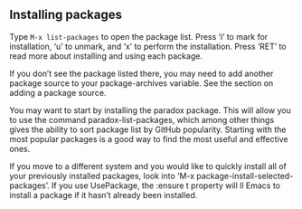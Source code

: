 Installing packages
-------------------

Type `M-x list-packages` to open the package list.
Press ‘i’ to mark for installation, 
‘u’ to unmark, and ‘x’ to perform the installation.
Press ‘RET’ to read more about installing and using each package.

If you don’t see the package listed there,
you may need to add another package source
to your package-archives variable.
See the section on adding a package source.

You may want to start by installing the paradox package.
This will allow you to use the command paradox-list-packages,
which among other things gives the ability to sort package list
by GitHub popularity. Starting with the most popular packages is
a good way to find the most useful and effective ones.

If you move to a different system and you would like to quickly 
install all of your previously installed packages,
look into ‘M-x package-install-selected-packages’.
If you use UsePackage, the :ensure t property will
ll Emacs to install a package if it hasn’t already been installed.
